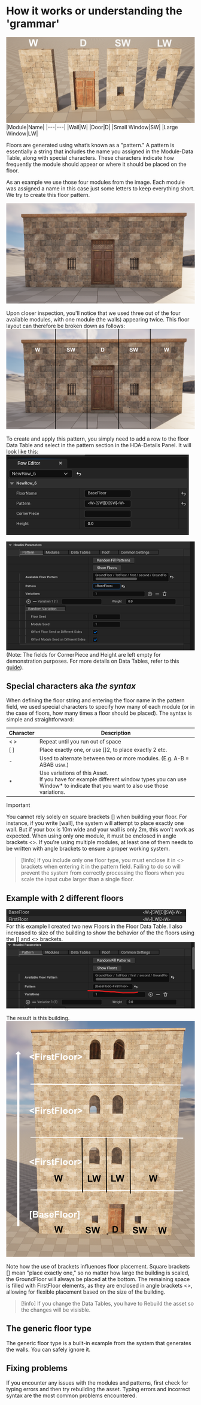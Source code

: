# How it works or understanding the 'grammar'

![](images/Pattern-Modules-Used.png)
|Module|Name|
|---|---|
|Wall|W|
|Door|D|
|Small Window|SW|
|Large Window|LW|


Floors are generated using what’s known as a "pattern." A pattern is essentially a string that includes the name you assigned in the Module-Data Table, along with special characters. These characters indicate how frequently the module should appear or where it should be placed on the floor.


As an example we use those four modules from the image. Each module was assigned a name in this case just some letters to keep everything short. We try to create this floor pattern.

![](<images/Pattern Example.png>)

Upon closer inspection, you'll notice that we used three out of the four available modules, with one module (the walls) appearing twice. This floor layout can therefore be broken down as follows:
![](<images/Pattern Example01 E.png>)


To create and apply this pattern, you simply need to add a row to the floor Data Table and select in the pattern section in the HDA-Details Panel. It will look like this:
![](<images/Pattern Example01.png>)

![](<images/Pattern Example01 apply.png>)
(Note: The fields for CornerPiece and Height are left empty for demonstration purposes. For more details on Data Tables, refer to this [guide](add-new-items.md)).


## Special characters aka *the syntax*

When defining the floor string and entering the floor name in the pattern field, we used special characters to specify how many of each module (or in the case of floors, how many times a floor should be placed). The syntax is simple and straightforward:

|Character|Description|
|---|---|
|<  >|Repeat until you run out of space|
|[  ]|Place exactly one, or use []2, to place exactly 2 etc.|
| - | Used to alternate between two or more modules. (E.g. A-B = ABAB usw.)|
|*|Use variations of this Asset. <br>If you have for example different window types you can use Window* to indicate that you want to also use those variations.|

> [!Important]
> You cannot rely solely on square brackets [] when building your floor. For instance, if you write [wall], the system will attempt to place exactly one wall. But if your box is 10m wide and your wall is only 2m, this won’t work as expected. When using only one module, it must be enclosed in angle brackets <>. If you're using multiple modules, at least one of them needs to be written with angle brackets to ensure a proper working system.

> [!info]
> If you include only one floor type, you must enclose it in <> brackets when entering it in the pattern field. Failing to do so will prevent the system from correctly processing the floors when you scale the input cube larger than a single floor.

## Example with 2 different floors
![alt text](<images/Pattern Example02.png>)
For this example I created two new Floors in the Floor Data Table. I also increased to size of the building to show the behavior of the the floors using the [] and <> brackets.
![](<images/Pattern Example02ue Floors HDA.png>)

The result is this building.
![alt text](<images/Pattern Example Floors.png>)

Note how the use of brackets influences floor placement. Square brackets [] mean "place exactly one," so no matter how large the building is scaled, the GroundFloor will always be placed at the bottom. The remaining space is filled with FirstFloor elements, as they are enclosed in angle brackets <>, allowing for flexible placement based on the size of the building.
> [!info]
> If you change the Data Tables, you have to Rebuild the asset so the changes will be visisble.

## The generic floor type

The generic floor type is a built-in example from the system that generates the walls. You can safely ignore it.

## Fixing problems

If you encounter any issues with the modules and patterns, first check for typing errors and then try rebuilding the asset. Typing errors and incorrect syntax are the most common problems encountered.